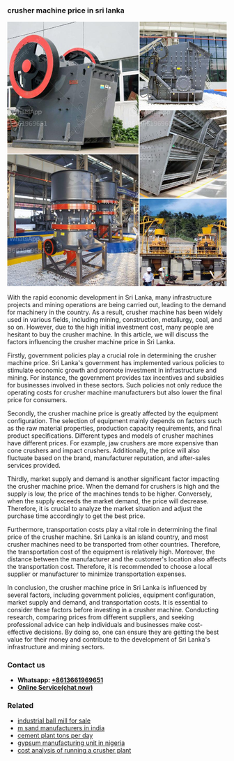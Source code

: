 <h3>crusher machine price in sri lanka</h3><img src='1708499411.jpg' alt=''><p>With the rapid economic development in Sri Lanka, many infrastructure projects and mining operations are being carried out, leading to the demand for machinery in the country. As a result, crusher machine has been widely used in various fields, including mining, construction, metallurgy, coal, and so on. However, due to the high initial investment cost, many people are hesitant to buy the crusher machine. In this article, we will discuss the factors influencing the crusher machine price in Sri Lanka.</p><p>Firstly, government policies play a crucial role in determining the crusher machine price. Sri Lanka's government has implemented various policies to stimulate economic growth and promote investment in infrastructure and mining. For instance, the government provides tax incentives and subsidies for businesses involved in these sectors. Such policies not only reduce the operating costs for crusher machine manufacturers but also lower the final price for consumers.</p><p>Secondly, the crusher machine price is greatly affected by the equipment configuration. The selection of equipment mainly depends on factors such as the raw material properties, production capacity requirements, and final product specifications. Different types and models of crusher machines have different prices. For example, jaw crushers are more expensive than cone crushers and impact crushers. Additionally, the price will also fluctuate based on the brand, manufacturer reputation, and after-sales services provided.</p><p>Thirdly, market supply and demand is another significant factor impacting the crusher machine price. When the demand for crushers is high and the supply is low, the price of the machines tends to be higher. Conversely, when the supply exceeds the market demand, the price will decrease. Therefore, it is crucial to analyze the market situation and adjust the purchase time accordingly to get the best price.</p><p>Furthermore, transportation costs play a vital role in determining the final price of the crusher machine. Sri Lanka is an island country, and most crusher machines need to be transported from other countries. Therefore, the transportation cost of the equipment is relatively high. Moreover, the distance between the manufacturer and the customer's location also affects the transportation cost. Therefore, it is recommended to choose a local supplier or manufacturer to minimize transportation expenses.</p><p>In conclusion, the crusher machine price in Sri Lanka is influenced by several factors, including government policies, equipment configuration, market supply and demand, and transportation costs. It is essential to consider these factors before investing in a crusher machine. Conducting research, comparing prices from different suppliers, and seeking professional advice can help individuals and businesses make cost-effective decisions. By doing so, one can ensure they are getting the best value for their money and contribute to the development of Sri Lanka's infrastructure and mining sectors.</p><h3>Contact us</h3><ul><li><strong>Whatsapp:&nbsp;<a href="https://wa.me/8613661969651">+8613661969651</a></strong></li><li><a href="https://swt.shibang-china.com/?git&amp;zhl&amp;crusher machine price in sri lanka"><strong>Online Service(chat now)</strong></a></li></ul><h3>Related</h3><ul><li><a href='industrial ball mill for sale.md'>industrial ball mill for sale</a></li><li><a href='m sand manufacturers in india.md'>m sand manufacturers in india</a></li><li><a href='cement plant tons per day.md'>cement plant tons per day</a></li><li><a href='gypsum manufacturing unit in nigeria.md'>gypsum manufacturing unit in nigeria</a></li><li><a href='cost analysis of running a crusher plant.md'>cost analysis of running a crusher plant</a></li></ul>